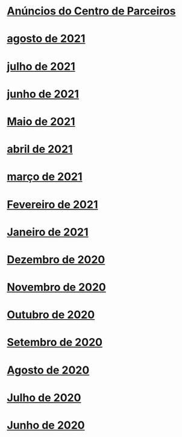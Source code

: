 # [Anúncios do Centro de Parceiros](index.md)
# [agosto de 2021](2021-august.md)
# [julho de 2021](2021-july.md)
# [junho de 2021](2021-june.md)
# [Maio de 2021](2021-may.md)
# [abril de 2021](2021-april.md)
# [março de 2021](2021-march.md)
# [Fevereiro de 2021](2021-february.md)
# [Janeiro de 2021](2021-january.md)
# [Dezembro de 2020](2020-december.md)
# [Novembro de 2020](2020-november.md)
# [Outubro de 2020](2020-october.md)
# [Setembro de 2020](2020-september.md)
# [Agosto de 2020](2020-august.md)
# [Julho de 2020](2020-july.md)
# [Junho de 2020](2020-june.md)
